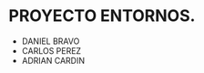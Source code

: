 <H1>PROYECTO ENTORNOS.</H1>

<ul>
  <li>DANIEL BRAVO</li>
  <li>CARLOS PEREZ</li>
  <li>ADRIAN CARDIN</li>
</ul>
